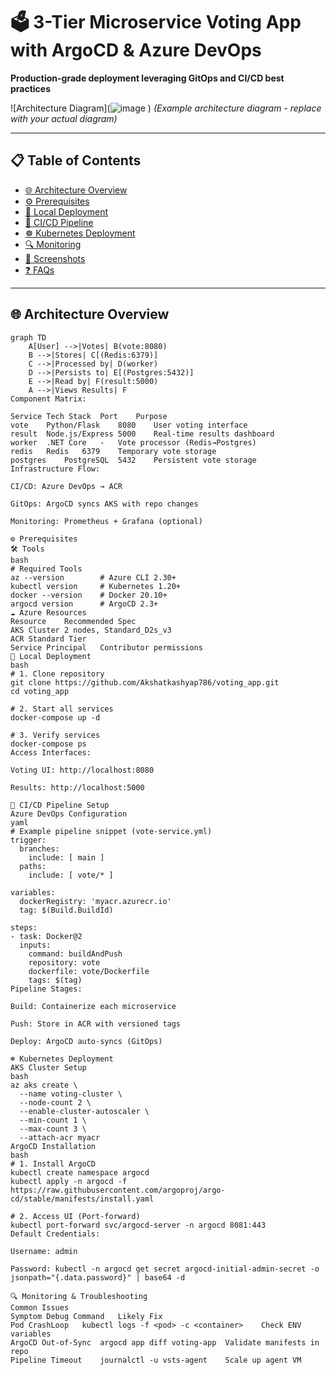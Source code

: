 # 🗳️ 3-Tier Microservice Voting App with ArgoCD & Azure DevOps  
**Production-grade deployment leveraging GitOps and CI/CD best practices**  

![Architecture Diagram](![image](![68747470733a2f2f6d69726f2e6d656469756d2e636f6d2f76322f726573697a653a6669743a3730302f312a314e5947784c6175785642494f4d5a4c716e4e7755412e706e67](https://github.com/user-attachments/assets/0684846e-dd48-4c26-b76e-18e58c778a43)
)
) *(Example architecture diagram - replace with your actual diagram)*  

---

## 📋 Table of Contents  
- [🌐 Architecture Overview](#-architecture-overview)
- [⚙️ Prerequisites](#️-prerequisites)
- [🐳 Local Deployment](#-local-deployment-with-docker-compose)
- [🔄 CI/CD Pipeline](#-cicd-pipeline-setup)
- [☸️ Kubernetes Deployment](#️-kubernetes-deployment)
- [🔍 Monitoring](#-monitoring--troubleshooting)
- [📸 Screenshots](#-screenshots)
- [❓ FAQs](#-faqs)

---

## 🌐 Architecture Overview

```mermaid
graph TD
    A[User] -->|Votes| B(vote:8080)
    B -->|Stores| C[(Redis:6379)]
    C -->|Processed by| D(worker)
    D -->|Persists to| E[(Postgres:5432)]
    E -->|Read by| F(result:5000)
    A -->|Views Results| F
Component Matrix:

Service	Tech Stack	Port	Purpose
vote	Python/Flask	8080	User voting interface
result	Node.js/Express	5000	Real-time results dashboard
worker	.NET Core	-	Vote processor (Redis→Postgres)
redis	Redis	6379	Temporary vote storage
postgres	PostgreSQL	5432	Persistent vote storage
Infrastructure Flow:

CI/CD: Azure DevOps → ACR

GitOps: ArgoCD syncs AKS with repo changes

Monitoring: Prometheus + Grafana (optional)

⚙️ Prerequisites
🛠️ Tools
bash
# Required Tools
az --version        # Azure CLI 2.30+
kubectl version     # Kubernetes 1.20+
docker --version    # Docker 20.10+
argocd version      # ArgoCD 2.3+
☁️ Azure Resources
Resource	Recommended Spec
AKS Cluster	2 nodes, Standard_D2s_v3
ACR	Standard Tier
Service Principal	Contributor permissions
🐳 Local Deployment
bash
# 1. Clone repository
git clone https://github.com/Akshatkashyap786/voting_app.git
cd voting_app

# 2. Start all services
docker-compose up -d

# 3. Verify services
docker-compose ps
Access Interfaces:

Voting UI: http://localhost:8080

Results: http://localhost:5000

🔄 CI/CD Pipeline Setup
Azure DevOps Configuration
yaml
# Example pipeline snippet (vote-service.yml)
trigger:
  branches:
    include: [ main ]
  paths:
    include: [ vote/* ]

variables:
  dockerRegistry: 'myacr.azurecr.io'
  tag: $(Build.BuildId)

steps:
- task: Docker@2
  inputs:
    command: buildAndPush
    repository: vote
    dockerfile: vote/Dockerfile
    tags: $(tag)
Pipeline Stages:

Build: Containerize each microservice

Push: Store in ACR with versioned tags

Deploy: ArgoCD auto-syncs (GitOps)

☸️ Kubernetes Deployment
AKS Cluster Setup
bash
az aks create \
  --name voting-cluster \
  --node-count 2 \
  --enable-cluster-autoscaler \
  --min-count 1 \
  --max-count 3 \
  --attach-acr myacr
ArgoCD Installation
bash
# 1. Install ArgoCD
kubectl create namespace argocd
kubectl apply -n argocd -f https://raw.githubusercontent.com/argoproj/argo-cd/stable/manifests/install.yaml

# 2. Access UI (Port-forward)
kubectl port-forward svc/argocd-server -n argocd 8081:443
Default Credentials:

Username: admin

Password: kubectl -n argocd get secret argocd-initial-admin-secret -o jsonpath="{.data.password}" | base64 -d

🔍 Monitoring & Troubleshooting
Common Issues
Symptom	Debug Command	Likely Fix
Pod CrashLoop	kubectl logs -f <pod> -c <container>	Check ENV variables
ArgoCD Out-of-Sync	argocd app diff voting-app	Validate manifests in repo
Pipeline Timeout	journalctl -u vsts-agent	Scale up agent VM
